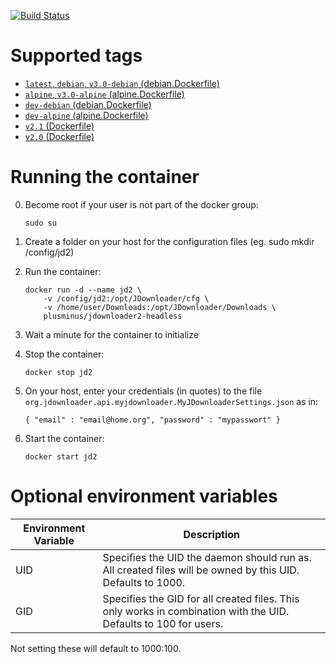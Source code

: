 [![Build Status](https://travis-ci.com/PlusMinus0/headless-jd2-docker.svg?branch=master)](https://travis-ci.com/PlusMinus0/headless-jd2-docker)
# Supported tags
 * [`latest`, `debian`, `v3.0-debian` (debian.Dockerfile)](https://github.com/PlusMinus0/headless-jd2-docker/blob/master/debian.Dockerfile)
 * [`alpine`, `v3.0-alpine` (alpine.Dockerfile)](https://github.com/PlusMinus0/headless-jd2-docker/blob/master/alpine.Dockerfile)
 * [`dev-debian` (debian.Dockerfile)](https://github.com/PlusMinus0/headless-jd2-docker/blob/dev/debian.Dockerfile)
 * [`dev-alpine` (alpine.Dockerfile)](https://github.com/PlusMinus0/headless-jd2-docker/blob/dev/alpine.Dockerfile)
 * [`v2.1` (Dockerfile)](https://github.com/PlusMinus0/headless-jd2-docker/blob/v2.1/Dockerfile)
 * [`v2.0` (Dockerfile)](https://github.com/PlusMinus0/headless-jd2-docker/blob/v2.0/Dockerfile)


# Running the container
0.  Become root if your user is not part of the docker group:

    ```
    sudo su
    ```
1.  Create a folder on your host for the configuration files (eg. sudo mkdir /config/jd2)
2.  Run the container:

    ```
    docker run -d --name jd2 \
        -v /config/jd2:/opt/JDownloader/cfg \
        -v /home/user/Downloads:/opt/JDownloader/Downloads \
        plusminus/jdownloader2-headless
    ```
3.  Wait a minute for the container to initialize
4.  Stop the container:

    ```
    docker stop jd2
    ```
5.  On your host, enter your credentials (in quotes) to the file `org.jdownloader.api.myjdownloader.MyJDownloaderSettings.json` as in:

    ```
    { "email" : "email@home.org", "password" : "mypasswort" }
    ```
6.  Start the container:

    ```
    docker start jd2
    ```
    
# Optional environment variables
|Environment Variable|Description|
|--------------------|-----------|
|UID|Specifies the UID the daemon should run as. All created files will be owned by this UID. Defaults to 1000.|
|GID|Specifies the GID for all created files. This only works in combination with the UID. Defaults to 100 for users.|

Not setting these will default to 1000:100.
